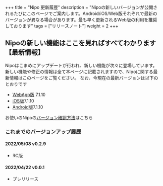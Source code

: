 +++
title = "Nipo 更新履歴"
description = "Nipoの新しいバージョンが公開されるたびにこのページでご案内します。Android/iOS/Web版それぞれで最新のバージョンが異なる場合があります。最も早く更新されるWeb版の利用を推奨しております"
tags = ["リリースノート"]
weight = 2
+++

## Nipoの新しい機能はここを見ればすべてわかります【最新情報】

Nipoはこまめにアップデートが行われ、新しい機能が次々に登場しています。
新しい機能や修正の情報は全て本ページに記載されますので、Nipoに関する最新情報はこのページをご覧ください。
なお、今現在の最新バージョンは以下のとおりです

- [WebApp版](https://nipoapp.sndbox.jp/) 7.1.10
- [iOS版](https://itunes.apple.com/jp/app/nipo/id1385965600?mt=8)7.1.10
- [Android版](https://play.google.com/store/apps/details?id=jp.sndbox.nipoapp)7.1.10

お使いのNipoの[バージョン確認方法](https://nipo.sndbox.jp/manual/guide/faq#versionup)はこちら

### これまでのバージョンアップ履歴

#### 2022/05/08 v0.2.9

- RC版

#### 2022/04/22 v0.0.1

- プレリリース
